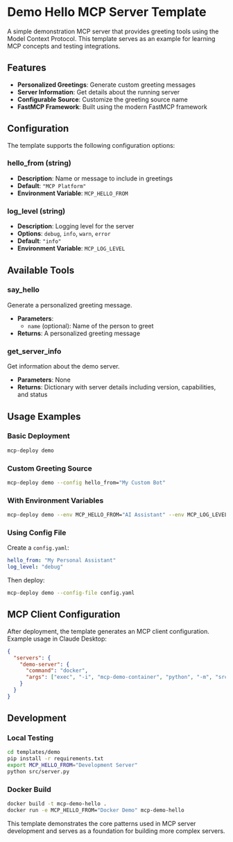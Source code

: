 # Demo Hello MCP Server Template

A simple demonstration MCP server that provides greeting tools using the Model Context Protocol. This template serves as an example for learning MCP concepts and testing integrations.

## Features

- **Personalized Greetings**: Generate custom greeting messages
- **Server Information**: Get details about the running server
- **Configurable Source**: Customize the greeting source name
- **FastMCP Framework**: Built using the modern FastMCP framework

## Configuration

The template supports the following configuration options:

### hello_from (string)
- **Description**: Name or message to include in greetings
- **Default**: `"MCP Platform"`
- **Environment Variable**: `MCP_HELLO_FROM`

### log_level (string)
- **Description**: Logging level for the server
- **Options**: `debug`, `info`, `warn`, `error`
- **Default**: `"info"`
- **Environment Variable**: `MCP_LOG_LEVEL`

## Available Tools

### say_hello
Generate a personalized greeting message.
- **Parameters**:
  - `name` (optional): Name of the person to greet
- **Returns**: A personalized greeting message

### get_server_info
Get information about the demo server.
- **Parameters**: None
- **Returns**: Dictionary with server details including version, capabilities, and status

## Usage Examples

### Basic Deployment
```bash
mcp-deploy demo
```

### Custom Greeting Source
```bash
mcp-deploy demo --config hello_from="My Custom Bot"
```

### With Environment Variables
```bash
mcp-deploy demo --env MCP_HELLO_FROM="AI Assistant" --env MCP_LOG_LEVEL="debug"
```

### Using Config File
Create a `config.yaml`:
```yaml
hello_from: "My Personal Assistant"
log_level: "debug"
```

Then deploy:
```bash
mcp-deploy demo --config-file config.yaml
```

## MCP Client Configuration

After deployment, the template generates an MCP client configuration. Example usage in Claude Desktop:

```json
{
  "servers": {
    "demo-server": {
      "command": "docker",
      "args": ["exec", "-i", "mcp-demo-container", "python", "-m", "src.server"]
    }
  }
}
```

## Development

### Local Testing
```bash
cd templates/demo
pip install -r requirements.txt
export MCP_HELLO_FROM="Development Server"
python src/server.py
```

### Docker Build
```bash
docker build -t mcp-demo-hello .
docker run -e MCP_HELLO_FROM="Docker Demo" mcp-demo-hello
```

This template demonstrates the core patterns used in MCP server development and serves as a foundation for building more complex servers.
